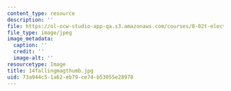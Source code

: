 ```yaml
---
content_type: resource
description: ''
file: https://ol-ocw-studio-app-qa.s3.amazonaws.com/courses/8-02t-electricity-and-magnetism-spring-2005/73a944c51a62eb79ce74b53055e28978_14fallingmagthumb.jpg
file_type: image/jpeg
image_metadata:
  caption: ''
  credit: ''
  image-alt: ''
resourcetype: Image
title: 14fallingmagthumb.jpg
uid: 73a944c5-1a62-eb79-ce74-b53055e28978
---
```

